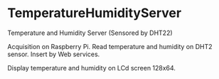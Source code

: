# TemperatureHumidityServer

Temperature and Humidity Server (Sensored by DHT22)

Acquisition on Raspberry Pi.
Read temperature and humidity on DHT2 sensor.
Insert by Web services.

Display temperature and humidity on LCd screen 128x64.



